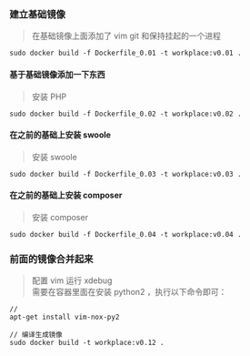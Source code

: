 ###	建立基础镜像

>	在基础镜像上面添加了 vim git 和保持挂起的一个进程

	sudo docker build -f Dockerfile_0.01 -t workplace:v0.01 .

#### 基于基础镜像添加一下东西

>	安装 PHP

	sudo docker build -f Dockerfile_0.02 -t workplace:v0.02 .

#### 在之前的基础上安装 swoole 

>	安装 swoole

	sudo docker build -f Dockerfile_0.03 -t workplace:v0.03 .

#### 在之前的基础上安装 composer

>	安装 composer

	sudo docker build -f Dockerfile_0.04 -t workplace:v0.04 .

###	前面的镜像合并起来

>	配置 vim 运行 xdebug  
>	需要在容器里面在安装 python2 ，执行以下命令即可：

	// 
	apt-get install vim-nox-py2

	// 编译生成镜像
	sudo docker build -t workplace:v0.12 .

